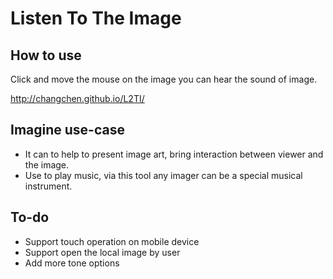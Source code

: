 # Listen To The Image

## How to use
Click and move the mouse on the image you can hear the sound of image.

http://changchen.github.io/L2TI/

## Imagine use-case
- It can to help to present image art, bring interaction between viewer and the image.
- Use to play music, via this tool any imager can be a special musical instrument.

## To-do
- Support touch operation on mobile device
- Support open the local image by user
- Add more tone options
